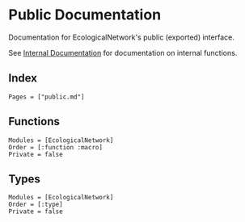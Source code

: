 # Public Documentation

Documentation for EcologicalNetwork's public (exported) interface.

See [Internal Documentation](@ref) for documentation on internal functions.

## Index

~~~@index
Pages = ["public.md"]
~~~

## Functions

~~~@autodocs
Modules = [EcologicalNetwork]
Order = [:function :macro]
Private = false
~~~

## Types

~~~@autodocs
Modules = [EcologicalNetwork]
Order = [:type]
Private = false
~~~
